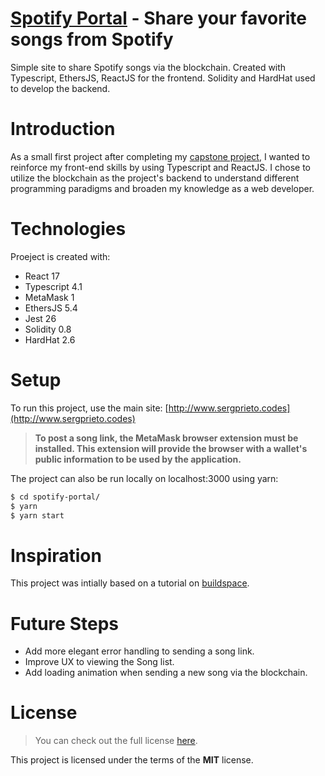 # [Spotify Portal](http://www.sergprieto.codes)  - Share your favorite songs from Spotify

Simple site to share Spotify songs via the blockchain. Created with Typescript, EthersJS, ReactJS for the frontend. Solidity and HardHat used to develop the backend.

# Introduction

As a small first project after completing my [capstone project](https://github.com/akclifto/Retrospective_Toolkit), I wanted to reinforce my front-end skills by using Typescript and ReactJS. I chose to utilize the blockchain as the project's backend to understand different programming paradigms and broaden my knowledge as a web developer. 

# Technologies 

Proeject is created with: 

- React 17
- Typescript 4.1
- MetaMask 1
- EthersJS 5.4
- Jest 26
- Solidity 0.8
- HardHat 2.6

# Setup

To run this project, use the main site: [http://www.sergprieto.codes](http://www.sergprieto.codes)

>**To post a song link, the MetaMask browser extension must be installed. This extension will provide the browser with a wallet's public information to be used by the application.**

The project can also be run locally on localhost:3000 using yarn:
```bash
$ cd spotify-portal/
$ yarn
$ yarn start
```
# Inspiration

This project was intially based on a tutorial on [buildspace](https://buildspace.so).

# Future Steps
- Add more elegant error handling to sending a song link.
- Improve UX to viewing the Song list.
- Add loading animation when sending a new song via the blockchain.

# License
>You can check out the full license [here](https://github.com/sergprieto/spotify-portal/blob/main/LICENSE.md).

This project is licensed under the terms of the **MIT** license.
